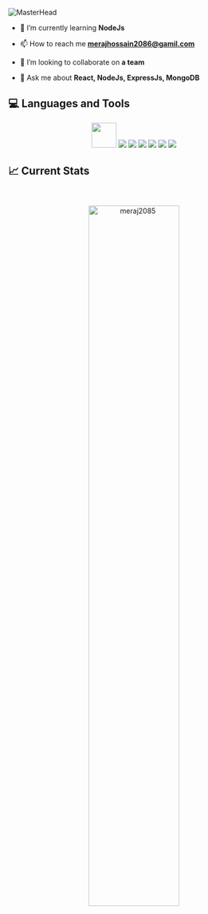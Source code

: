 ![MasterHead](https://github.com/meraj2085/meraj2085/blob/main/banner-img.png)

- 🌱 I’m currently learning **NodeJs**

- 📫 How to reach me **merajhossain2086@gamil.com**

- 👯 I’m looking to collaborate on **a team**

- 💬 Ask me about **React, NodeJs, ExpressJs, MongoDB**

## :computer: Languages and Tools

<p align="center">
<img src="https://github.com/meraj2085/meraj2085/blob/main/images/html-icon.svg" width="50" height="50/>
<img src="https://github.com/meraj2085/meraj2085/blob/main/images/icons/css.png" />
<img src="https://github.com/meraj2085/meraj2085/blob/main/images/icons/JavaScript.png"/>
<img src="https://github.com/meraj2085/meraj2085/blob/main/images/icons/react.png"/>
<img src="https://github.com/meraj2085/meraj2085/blob/main/images/icons/tailwind.png"/>
<img src="https://github.com/meraj2085/meraj2085/blob/main/images/icons/Bootsrap.png"/>
<img src="https://github.com/meraj2085/meraj2085/blob/main/images/icons/node.png"/>
<img src="https://github.com/meraj2085/meraj2085/blob/main/images/icons/express.png"/>
</p>

## :chart_with_upwards_trend: Current Stats
<br />
<p align="center">
  <img width="60%" src="https://github-readme-streak-stats.herokuapp.com/?user=meraj2085&" alt="meraj2085" />
</p>
